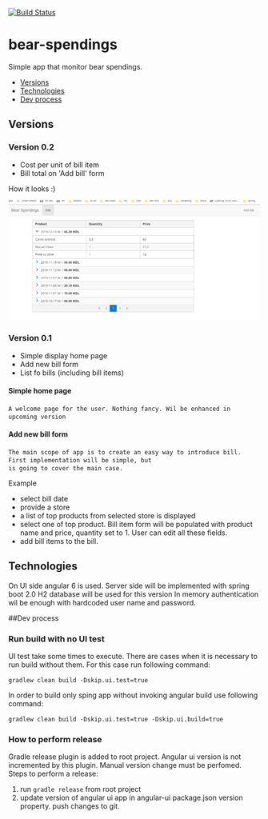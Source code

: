 [![Build Status](https://travis-ci.org/fagot013/bear-spendings.svg?branch=master)](https://travis-ci.org/fagot013/bear-spendings)
# bear-spendings
Simple app that monitor bear spendings. 

- [Versions](#versions)
- [Technologies](#technologies)
- [Dev process](#dev-process)


## Versions 

### Version 0.2
 - Cost per unit of bill item
 - Bill total on 'Add bill' form
 
How it looks :)

![Version 0.0.2](docs/imgs/version_0_0_2.png)


### Version 0.1
 - Simple display home page
 - Add new bill form
 - List fo bills (including bill items)


#### Simple home page
    A welcome page for the user. Nothing fancy. Wil be enhanced in upcoming version
#### Add new bill form
    The main scope of app is to create an easy way to introduce bill. First implementation will be simple, but
    is going to cover the main case.

   Example
   * select bill date
   * provide a store
   * a list of top products from selected store is displayed
   * select one of top product. Bill item form will be populated with product name and price, quantity set to 1.
   User can edit all these fields.
   * add bill items to the bill.
    

## Technologies
On UI side angular 6 is used. Server side will be implemented with spring boot 2.0
H2 database will be used for this version
In memory authentication wil be enough with hardcoded user name and password.

##Dev process

### Run build with no UI test
UI test take some times to execute. There are cases when it is necessary to run build without them.
For this case run following command:
```shell script
gradlew clean build -Dskip.ui.test=true
``` 

In order to build only sping app without invoking angular build use following command:
```shell script
gradlew clean build -Dskip.ui.test=true -Dskip.ui.build=true
```
### How to perform release
Gradle release plugin is added to root project.
Angular ui version is not incremented by this plugin. Manual version change must be perfomed.
Steps to perform a release:
1. run ```gradle release``` from root project
2. update version of angular ui app in angular-ui package.json version property. push changes to git.
